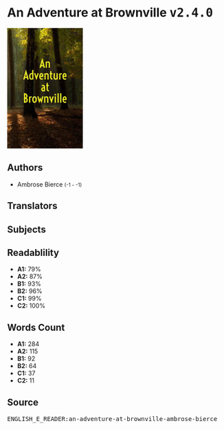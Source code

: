 # An Adventure at Brownville <kbd>v2.4.0</kbd>

![](./cover.medium.jpg "")

## Authors


 - Ambrose Bierce <small>(-1 - -1)</small>

## Translators



## Subjects



## Readablility


 - **A1:** 79%
 - **A2:** 87%
 - **B1:** 93%
 - **B2:** 96%
 - **C1:** 99%
 - **C2:** 100%

## Words Count


 - **A1:** 284
 - **A2:** 115
 - **B1:** 92
 - **B2:** 64
 - **C1:** 37
 - **C2:** 11

## Source


<kbd>ENGLISH_E_READER:an-adventure-at-brownville-ambrose-bierce</kbd>
